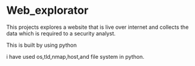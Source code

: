# Web_explorator

This projects explores a website that is live over internet and collects the data which is required to a security analyst.

This is built by using python

i have used os,tld,nmap,host,and file system in python.
